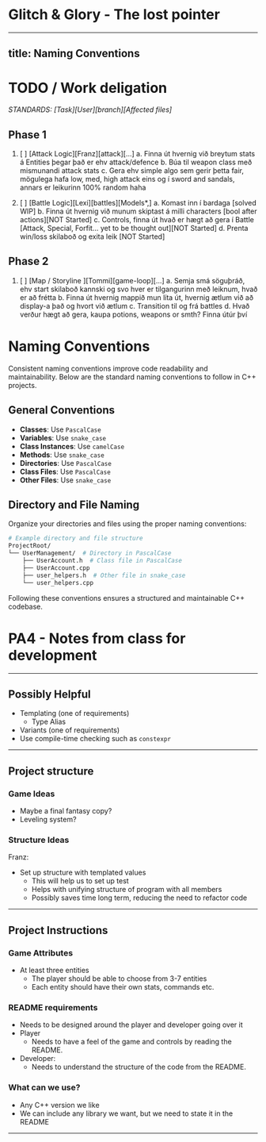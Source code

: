 # Glitch & Glory - The lost pointer




---
title: Naming Conventions
---
# TODO / Work deligation
*STANDARDS: [Task][User][branch][Affected files]*

## Phase 1

1. [ ] [Attack Logic][Franz][attack][...]
    a. Finna út hvernig við breytum stats á Entities þegar það er ehv attack/defence
    b. Búa til weapon class með mismunandi attack stats
    c. Gera ehv simple algo sem gerir þetta fair, mögulega hafa low, med, high attack eins og í sword and sandals, annars er leikurinn 100% random haha

2. [ ] [Battle Logic][Lexi][battles][Models*,]
 a. Komast inn í bardaga [solved WIP]
 b. Finna út hvernig við munum skiptast á milli characters [bool after actions][NOT Started]
 c.  Controls, finna út hvað er hægt að gera í Battle [Attack, Special, Forfit... yet to be thought out][NOT Started]
 d. Prenta win/loss skilaboð og exita leik [NOT Started]

## Phase 2

1. [ ] [Map / Storyline ][Tommi][game-loop][...]
 a. Semja smá söguþráð, ehv start skilaboð kannski og svo hver er tilgangurinn með leiknum, hvað er að frétta
 b. Finna út hvernig mappið mun líta út, hvernig ætlum við að display-a það og hvort við ætlum
 c. Transition til og frá battles
 d. Hvað verður hægt að gera, kaupa potions, weapons or smth? Finna útúr því


# Naming Conventions

Consistent naming conventions improve code readability and maintainability. Below are the standard naming conventions to follow in C++ projects.

## General Conventions

- **Classes**: Use `PascalCase`
- **Variables**: Use `snake_case`
- **Class Instances**: Use `camelCase`
- **Methods**: Use `snake_case`
- **Directories**: Use `PascalCase`
- **Class Files**: Use `PascalCase`
- **Other Files**: Use `snake_case`


## Directory and File Naming

Organize your directories and files using the proper naming conventions:

```sh
# Example directory and file structure
ProjectRoot/
└── UserManagement/  # Directory in PascalCase
    ├── UserAccount.h  # Class file in PascalCase
    ├── UserAccount.cpp
    ├── user_helpers.h  # Other file in snake_case
    └── user_helpers.cpp

```

Following these conventions ensures a structured and maintainable C++ codebase.




# PA4 - Notes from class for development
_____________________________________

## Possibly Helpful
- Templating (one of requirements)
    - Type Alias
- Variants (one of requirements)
- Use compile-time checking such as `constexpr`
_____________________________________

## Project structure

### Game Ideas
- Maybe a final fantasy copy?
- Leveling system?

### Structure Ideas
Franz:
- Set up structure with templated values 
    - This will help us to set up test
    - Helps with unifying structure of program with all members
    - Possibly saves time long term, reducing the need to refactor code
_____________________________________

## Project Instructions

### Game Attributes
- At least three entities
    - The player should be able to choose from 3-7 entities
    - Each entity should have their own stats, commands etc.


### README requirements
- Needs to be designed around the player and developer going over it
- Player
    - Needs to have a feel of the game and controls by reading the README.
- Developer:
    - Needs to understand the structure of the code from the README.


### What can we use?
- Any C++ version we like
- We can include any library we want, but we need to state it in the README
_____________________________________
